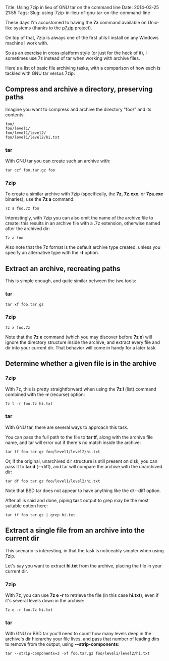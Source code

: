 Title: Using 7zip in lieu of GNU tar on the command line
Date: 2014-03-25 21:55
Tags: 
Slug: using-7zip-in-lieu-of-gnu-tar-on-the-command-line

These days I'm accustomed to having the **7z** command available on Unix-like systems (thanks to the <a target="_blank" href="http://p7zip.sourceforge.net/">p7zip</a> project).

On top of that, 7zip is always one of the first utils I install on any Windows machine I work with.

So as an exercise in cross-platform style (or just for the heck of it), I sometimes use 7z instead of tar when working with archive files.

Here's a list of basic file archiving tasks, with a comparison of how each is tackled with GNU tar versus 7zip:

Compress and archive a directory, preserving paths
--------------------------------------------------
Imagine you want to compress and archive the directory "foo/" and its contents:
```
foo/
foo/level1/
foo/level1/level2/
foo/level1/level2/hi.txt
```

### tar
With GNU tar you can create such an archive with:
```
tar czf foo.tar.gz foo
```

### 7zip
To create a similar archive with 7zip (specifically, the **7z**, **7z.exe**, or **7za.exe** binaries), use the **7z a** command:
```
7z a foo.7z foo
```

Interestingly, with 7zip you can also omit the name of the archive file to create; this results in an archive file with a .7z extension, otherwise named after the archived dir:
```
7z a foo
```

Also note that the 7z format is the default archive type created, unless you specify an alternative type with the **-t** option.

Extract an archive, recreating paths
------------------------------------
This is simple enough, and quite similar between the two tools:

### tar
```
tar xf foo.tar.gz
```

### 7zip
```
7z x foo.7z
```

Note that the **7z e** command (which you may discover before **7z x**) will ignore the directory structure inside the archive, and extract every file and dir into your current dir. That behavior will come in handy for a later task.

Determine whether a given file is in the archive
------------------------------------------------

### 7zip

With 7z, this is pretty straightforward when using the **7z l** (list) command combined with the **-r** (recurse) option:
```
7z l -r foo.7z hi.txt
```

### tar

With GNU tar, there are several ways to approach this task.

You can pass the full path to the file to **tar tf**, along with the archive file name, and tar will error out if there's no match inside the archive:
```
tar tf foo.tar.gz foo/level1/level2/hi.txt
```

Or, if the original, unarchived dir structure is still present on disk, you can pass it to **tar d** (--diff), and tar will compare the archive with the unarchived dir:
```
tar df foo.tar.gz foo/level1/level2/hi.txt
```

Note that BSD tar does not appear to have anything like the d/--diff option.

After all is said and done, piping **tar t** output to grep may be the most suitable option here:
```
tar tf foo.tar.gz | grep hi.txt
```

Extract a single file from an archive into the current dir
----------------------------------------------------------

This scenario is interesting, in that the task is noticeably simpler when using 7zip.

Let's say you want to extract **hi.txt** from the archive, placing the file in your current dir.

### 7zip
With 7z, you can use **7z e -r** to retrieve the file (in this case **hi.txt**), even if it's several levels down in the archive:
```
7z e -r foo.7z hi.txt
```

### tar
With GNU or BSD tar you'll need to count how many levels deep in the archive's dir hierarchy your file lives, and pass that number of leading dirs to remove from the output, using **--strip-components**:
```
tar --strip-components=3 -xf foo.tar.gz foo/level1/level2/hi.txt
```

